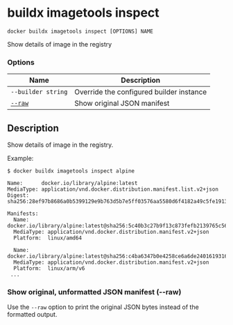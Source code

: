  # buildx imagetools inspect

```
docker buildx imagetools inspect [OPTIONS] NAME
```

<!---MARKER_GEN_START-->
Show details of image in the registry

### Options

| Name | Description |
| --- | --- |
| `--builder string` | Override the configured builder instance |
| [`--raw`](#raw) | Show original JSON manifest |


<!---MARKER_GEN_END-->

## Description

Show details of image in the registry.

Example:

```console
$ docker buildx imagetools inspect alpine

Name:      docker.io/library/alpine:latest
MediaType: application/vnd.docker.distribution.manifest.list.v2+json
Digest:    sha256:28ef97b8686a0b5399129e9b763d5b7e5ff03576aa5580d6f4182a49c5fe1913

Manifests:
  Name:      docker.io/library/alpine:latest@sha256:5c40b3c27b9f13c873fefb2139765c56ce97fd50230f1f2d5c91e55dec171907
  MediaType: application/vnd.docker.distribution.manifest.v2+json
  Platform:  linux/amd64

  Name:      docker.io/library/alpine:latest@sha256:c4ba6347b0e4258ce6a6de2401619316f982b7bcc529f73d2a410d0097730204
  MediaType: application/vnd.docker.distribution.manifest.v2+json
  Platform:  linux/arm/v6
 ...
```

### <a name="raw"></a> Show original, unformatted JSON manifest (--raw)

Use the `--raw` option to print the original JSON bytes instead of the formatted
output.
